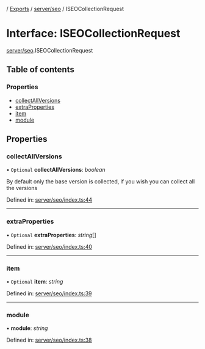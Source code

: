 [](../README.md) / [Exports](../modules.md) / [server/seo](../modules/server_seo.md) / ISEOCollectionRequest

# Interface: ISEOCollectionRequest

[server/seo](../modules/server_seo.md).ISEOCollectionRequest

## Table of contents

### Properties

- [collectAllVersions](server_seo.iseocollectionrequest.md#collectallversions)
- [extraProperties](server_seo.iseocollectionrequest.md#extraproperties)
- [item](server_seo.iseocollectionrequest.md#item)
- [module](server_seo.iseocollectionrequest.md#module)

## Properties

### collectAllVersions

• `Optional` **collectAllVersions**: *boolean*

By default only the base version is collected, if you wish you can collect all the versions

Defined in: [server/seo/index.ts:44](https://github.com/onzag/itemize/blob/5fcde7cf/server/seo/index.ts#L44)

___

### extraProperties

• `Optional` **extraProperties**: *string*[]

Defined in: [server/seo/index.ts:40](https://github.com/onzag/itemize/blob/5fcde7cf/server/seo/index.ts#L40)

___

### item

• `Optional` **item**: *string*

Defined in: [server/seo/index.ts:39](https://github.com/onzag/itemize/blob/5fcde7cf/server/seo/index.ts#L39)

___

### module

• **module**: *string*

Defined in: [server/seo/index.ts:38](https://github.com/onzag/itemize/blob/5fcde7cf/server/seo/index.ts#L38)
